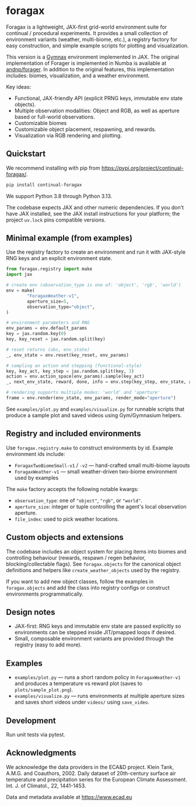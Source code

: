 # foragax

Foragax is a lightweight, JAX-first grid-world environment suite for continual / procedural
experiments. It provides a small collection of environment variants (weather, multi-biome,
etc.), a registry factory for easy construction, and simple example scripts for plotting and
visualization.

This version is a [Gymnax](https://github.com/RobertTLange/gymnax) environment implemented in JAX. The original implementation of Forager is implemented in Numba is available at [andnp/forager](https://github.com/andnp/forager). In addition to the original features, this implementation includes: biomes, visualization, and a weather environment.

Key ideas:

- Functional, JAX-friendly API (explicit PRNG keys, immutable env state objects).
- Multiple observation modalities: Object and RGB, as well as aperture based or
	full-world observations.
- Customizable biomes
- Customizable object placement, respawning, and rewards.
- Visualization via RGB rendering and plotting.

## Quickstart

We recommend installing with pip from https://pypi.org/project/continual-foragax/.

```bash
pip install continual-foragax
```

We support Python 3.8 through Python 3.13.

The codebase expects JAX and other numeric dependencies. If you don't have JAX installed, see
the JAX install instructions for your platform; the project `uv.lock` pins compatible versions.

## Minimal example (from examples)

Use the registry factory to create an environment and run it with JAX-style RNG keys and an
explicit environment state.

```python
from foragax.registry import make
import jax

# create env (observation_type is one of: 'object', 'rgb', 'world')
env = make(
		"ForagaxWeather-v1",
		aperture_size=5,
		observation_type="object",
)

# environment parameters and RNG
env_params = env.default_params
key = jax.random.key(0)
key, key_reset = jax.random.split(key)

# reset returns (obs, env_state)
_, env_state = env.reset(key_reset, env_params)

# sampling an action and stepping (functional-style)
key, key_act, key_step = jax.random.split(key, 3)
action = env.action_space(env_params).sample(key_act)
_, next_env_state, reward, done, info = env.step(key_step, env_state, action, env_params)

# rendering supports multiple modes: 'world' and 'aperture'
frame = env.render(env_state, env_params, render_mode="aperture")
```

See `examples/plot.py` and `examples/visualize.py` for runnable scripts that produce a sample
plot and saved videos using Gym/Gymnasium helpers.

## Registry and included environments

Use `foragax.registry.make` to construct environments by id. Example environment ids include:

- `ForagaxTwoBiomeSmall-v1` / `-v2` — hand-crafted small multi-biome layouts
- `ForagaxWeather-v1` — small weather-driven two-biome environment used by examples

The `make` factory accepts the following notable kwargs:

- `observation_type`: one of `"object"`, `"rgb"`, or `"world"`.
- `aperture_size`: integer or tuple controlling the agent's local observation aperture.
- `file_index`: used to pick weather locations.

## Custom objects and extensions

The codebase includes an object system for placing items into biomes and controlling
behaviour (rewards, respawn / regen behavior, blocking/collectable flags). See
`foragax.objects` for the canonical object definitions and helpers like
`create_weather_objects` used by the registry.

If you want to add new object classes, follow the examples in `foragax.objects` and add the
class into registry configs or construct environments programmatically.

## Design notes

- JAX-first: RNG keys and immutable env state are passed explicitly so environments can be
	stepped inside JIT/pmapped loops if desired.
- Small, composable environment variants are provided through the registry (easy to add more).

## Examples

- `examples/plot.py` — runs a short random policy in `ForagaxWeather-v1` and produces a
	temperature vs reward plot (saves to `plots/sample_plot.png`).
- `examples/visualize.py` — runs environments at multiple aperture sizes and saves short
	videos under `videos/` using `save_video`.

## Development

Run unit tests via pytest.

## Acknowledgments

We acknowledge the data providers in the ECA&D project. Klein Tank, A.M.G. and
Coauthors, 2002. Daily dataset of 20th-century surface air temperature and
precipitation series for the European Climate Assessment. Int. J. of Climatol.,
22, 1441-1453.

Data and metadata available at https://www.ecad.eu
